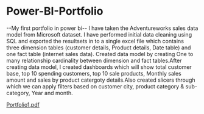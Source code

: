 # Power-BI-Portfolio
--My first portfolio in power bi--
I have taken the Adventureworks sales data model from Microsoft dataset. I have performed initial data cleaning using SQL and exported the resultsets in to a single excel file which contains three dimension tables (customer details, Product details, Date table) and one fact table (internet sales data). Created data model by creating One to many relationship cardinality between dimension and fact tables.After creating data model, I created dashboards which will show total customer base, top 10 spending customers, top 10 sale products, Monthly sales amount and sales by product catergoty details.Also created slicers through which we can apply filters based on customer city, product category & sub-category, Year and month.


[Portfolio1.pdf](https://github.com/kishorekumarrengasamy/Power-BI-Portfolio/files/12858723/Portfolio1.pdf)
